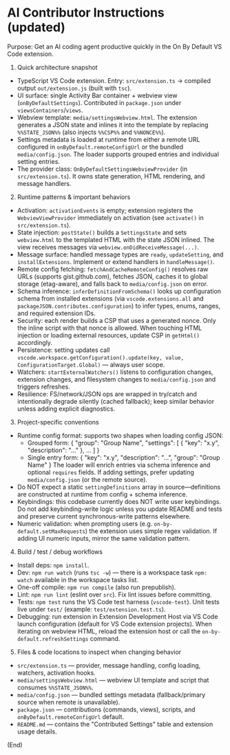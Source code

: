 # AI Contributor Instructions (updated)

Purpose: Get an AI coding agent productive quickly in the On By Default VS Code extension.

1) Quick architecture snapshot
- TypeScript VS Code extension. Entry: `src/extension.ts` → compiled output `out/extension.js` (built with `tsc`).
- UI surface: single Activity Bar container + webview view (`onByDefaultSettings`). Contributed in `package.json` under `viewsContainers`/`views`.
- Webview template: `media/settingsWebview.html`. The extension generates a JSON state and inlines it into the template by replacing `%%STATE_JSON%%` (also injects `%%CSP%%` and `%%NONCE%%`).
- Settings metadata is loaded at runtime from either a remote URL configured in `onByDefault.remoteConfigUrl` or the bundled `media/config.json`. The loader supports grouped entries and individual setting entries.
- The provider class: `OnByDefaultSettingsWebviewProvider` (in `src/extension.ts`). It owns state generation, HTML rendering, and message handlers.

2) Runtime patterns & important behaviors
- Activation: `activationEvents` is empty; extension registers the `WebviewViewProvider` immediately on activation (see `activate()` in `src/extension.ts`).
- State injection: `postState()` builds a `SettingsState` and sets `webview.html` to the templated HTML with the state JSON inlined. The view receives messages via `webview.onDidReceiveMessage(...)`.
- Message surface: handled message types are `ready`, `updateSetting`, and `installExtensions`. Implement or extend handlers in `handleMessage()`.
- Remote config fetching: `fetchAndCacheRemoteConfig()` resolves raw URLs (supports gist.github.com), fetches JSON, caches it to global storage (etag-aware), and falls back to `media/config.json` on error.
- Schema inference: `inferDefinitionFromSchema()` looks up configuration schema from installed extensions (via `vscode.extensions.all` and `packageJSON.contributes.configuration`) to infer types, enums, ranges, and required extension IDs.
- Security: each render builds a CSP that uses a generated nonce. Only the inline script with that nonce is allowed. When touching HTML injection or loading external resources, update CSP in `getHtml()` accordingly.
- Persistence: setting updates call `vscode.workspace.getConfiguration().update(key, value, ConfigurationTarget.Global)` — always user scope.
- Watchers: `startExternalWatchers()` listens to configuration changes, extension changes, and filesystem changes to `media/config.json` and triggers refreshes.
- Resilience: FS/network/JSON ops are wrapped in try/catch and intentionally degrade silently (cached fallback); keep similar behavior unless adding explicit diagnostics.

3) Project-specific conventions
- Runtime config format: supports two shapes when loading config JSON:
  - Grouped form: { "group": "Group Name", "settings": [ { "key": "x.y", "description": "..." }, ... ] }
  - Single entry form: { "key": "x.y", "description": "...", "group": "Group Name" }
  The loader will enrich entries via schema inference and optional `requires` fields. If adding settings, prefer updating `media/config.json` (or the remote source).
- Do NOT expect a static `settingDefinitions` array in source—definitions are constructed at runtime from config + schema inference.
- Keybindings: this codebase currently does NOT write user keybindings. Do not add keybinding-write logic unless you update README and tests and preserve current synchronous-write patterns elsewhere.
- Numeric validation: when prompting users (e.g. `on-by-default.setMaxRequests`) the extension uses simple regex validation. If adding UI numeric inputs, mirror the same validation pattern.

4) Build / test / debug workflows
- Install deps: `npm install`.
- Dev: `npm run watch` (runs `tsc -w`) — there is a workspace task `npm: watch` available in the workspace tasks list.
- One-off compile: `npm run compile` (also run prepublish).
- Lint: `npm run lint` (eslint over `src`). Fix lint issues before committing.
- Tests: `npm test` runs the VS Code test harness (`vscode-test`). Unit tests live under `test/` (example: `test/extension.test.ts`).
- Debugging: run extension in Extension Development Host via VS Code launch configuration (default for VS Code extension projects). When iterating on webview HTML, reload the extension host or call the `on-by-default.refreshSettings` command.

5) Files & code locations to inspect when changing behavior
- `src/extension.ts` — provider, message handling, config loading, watchers, activation hooks.
- `media/settingsWebview.html` — webview UI template and script that consumes `%%STATE_JSON%%`.
- `media/config.json` — bundled settings metadata (fallback/primary source when remote is unavailable).
- `package.json` — contributions (commands, views), scripts, and `onByDefault.remoteConfigUrl` default.
- `README.md` — contains the "Contributed Settings" table and extension usage details.

(End)
